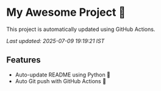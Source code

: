 # My Awesome Project 🚀

This project is automatically updated using GitHub Actions.

_Last updated: 2025-07-09 19:19:21 IST_

## Features
- Auto-update README using Python 🐍
- Auto Git push with GitHub Actions 🤖
